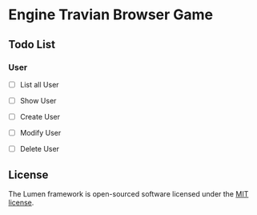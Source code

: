 # Engine Travian Browser Game

## Todo List

### User
- [ ] List all User
- [ ] Show User
- [ ] Create User
- [ ] Modify User
- [ ] Delete User



## License

The Lumen framework is open-sourced software licensed under the [MIT license](https://opensource.org/licenses/MIT).
